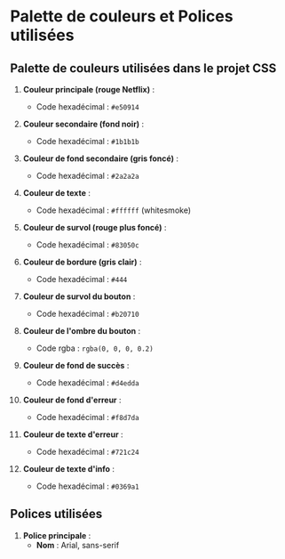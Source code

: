 # Palette de couleurs et Polices utilisées

## Palette de couleurs utilisées dans le projet CSS

1. **Couleur principale (rouge Netflix)** : 
   - Code hexadécimal : `#e50914`




2. **Couleur secondaire (fond noir)** :
   - Code hexadécimal : `#1b1b1b`

3. **Couleur de fond secondaire (gris foncé)** :
   - Code hexadécimal : `#2a2a2a`
 

4. **Couleur de texte** :
   - Code hexadécimal : `#ffffff` (whitesmoke)


5. **Couleur de survol (rouge plus foncé)** :
   - Code hexadécimal : `#83050c`
  
6. **Couleur de bordure (gris clair)** :
   - Code hexadécimal : `#444`
 

7. **Couleur de survol du bouton** :
   - Code hexadécimal : `#b20710`


8. **Couleur de l'ombre du bouton** :
   - Code rgba : `rgba(0, 0, 0, 0.2)`


9. **Couleur de fond de succès** :
   - Code hexadécimal : `#d4edda`
 



10. **Couleur de fond d'erreur** :
    - Code hexadécimal : `#f8d7da`
   

11. **Couleur de texte d'erreur** :
    - Code hexadécimal : `#721c24`


12. **Couleur de texte d'info** :
    - Code hexadécimal : `#0369a1`


## Polices utilisées

1. **Police principale** :
   - **Nom** : Arial, sans-serif



